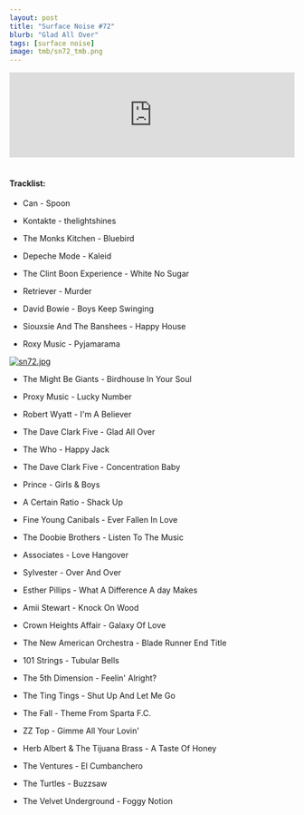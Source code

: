```yaml
---
layout: post
title: "Surface Noise #72"
blurb: "Glad All Over"
tags: [surface noise]
image: tmb/sn72_tmb.png
---
```


<iframe scrolling="no" id="hearthis_at_track_4209269" width="100%" height="150" src="https://hearthis.at/embed/4209269/transparent_black/?hcolor=&color=&style=2&block_size=2&block_space=1&background=1&waveform=0&cover=0&autoplay=0&css=" frameborder="0" allowtransparency allow="autoplay"><p>Listen to <a href="https://hearthis.at/zerocc/surface-noise-72-261219/" target="_blank">Surface Noise #72 (26/12/19)</a> <span>by</span><a href="https://hearthis.at/zerocc/" target="_blank" >Zero</a> <span>on</span> <a href="https://hearthis.at/" target="_blank">hearthis.at</a></p></iframe>
&nbsp;

#### Tracklist:

- Can - Spoon
- Kontakte - thelightshines
- The Monks Kitchen - Bluebird

- Depeche Mode - Kaleid
- The Clint Boon Experience - White No Sugar
- Retriever - Murder

- David Bowie - Boys Keep Swinging
- Siouxsie And The Banshees - Happy House
- Roxy Music - Pyjamarama

[![sn72.jpg](https://i.postimg.cc/Mp9TRpch/sn72.jpg)](https://postimg.cc/LJZ2FR3T)

- The Might Be Giants - Birdhouse In Your Soul
- Proxy Music - Lucky Number
- Robert Wyatt - I'm A Believer

- The Dave Clark Five - Glad All Over
- The Who - Happy Jack
- The Dave Clark Five - Concentration Baby

- Prince - Girls & Boys
- A Certain Ratio - Shack Up
- Fine Young Canibals - Ever Fallen In Love

- The Doobie Brothers - Listen To The Music
- Associates - Love Hangover
- Sylvester - Over And Over

- Esther Pillips - What A Difference A day Makes
- Amii Stewart - Knock On Wood
- Crown Heights Affair - Galaxy Of Love

- The New American Orchestra - Blade Runner End Title
- 101 Strings - Tubular Bells
- The 5th Dimension - Feelin' Alright?

- The Ting Tings - Shut Up And Let Me Go
- The Fall - Theme From Sparta F.C.
- ZZ Top - Gimme All Your Lovin'

- Herb Albert & The Tijuana Brass - A Taste Of Honey
- The Ventures - El Cumbanchero
- The Turtles - Buzzsaw

- The Velvet Underground - Foggy Notion
